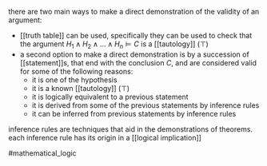 there are two main ways to make a direct demonstration of the validity of an argument:
- [[truth table]] can be used, specifically they can be used to check that the argument $H_1 \wedge H_2\wedge \ldots \wedge H_n \models C$ is a [[tautology]] ($\top$)
- a second option to make a direct demonstration is by a succession of [[statement]]s, that end with the conclusion $C$, and are considered valid for some of the following reasons:
	- it is one of the hypothesis
	- it is a known [[tautology]] ($\top$)
	- it is logically equivalent to a previous statement 
	- it is derived from some of the previous statements by inference rules
	- it can be inferred from previous statements by inference rules
	
inference rules are techniques that aid in the demonstrations of theorems.
each inference rule has its origin in a [[logical implication]]

#mathematical_logic 